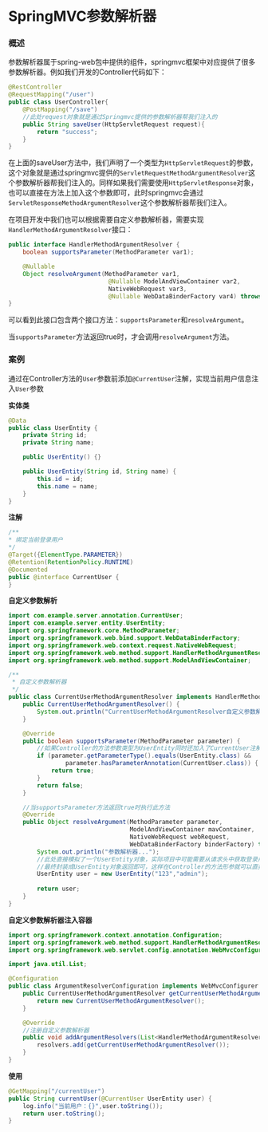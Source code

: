 # SpringMVC参数解析器

### 概述

参数解析器属于spring-web包中提供的组件，springmvc框架中对应提供了很多参数解析器。例如我们开发的Controller代码如下：

~~~java
@RestController
@RequestMapping("/user")
public class UserController{
    @PostMapping("/save")
    //此处request对象就是通过Springmvc提供的参数解析器帮我们注入的
    public String saveUser(HttpServletRequest request){
        return "success";
    }
}
~~~

在上面的saveUser方法中，我们声明了一个类型为`HttpServletRequest`的参数，这个对象就是通过springmvc提供的`ServletRequestMethodArgumentResolver`这个参数解析器帮我们注入的。同样如果我们需要使用`HttpServletResponse`对象，也可以直接在方法上加入这个参数即可，此时springmvc会通过`ServletResponseMethodArgumentResolver`这个参数解析器帮我们注入。



在项目开发中我们也可以根据需要自定义参数解析器，需要实现`HandlerMethodArgumentResolver`接口：

~~~java
public interface HandlerMethodArgumentResolver {
    boolean supportsParameter(MethodParameter var1);

    @Nullable
    Object resolveArgument(MethodParameter var1, 
                            @Nullable ModelAndViewContainer var2, 
                            NativeWebRequest var3, 
                            @Nullable WebDataBinderFactory var4) throws Exception;
}
~~~

可以看到此接口包含两个接口方法：`supportsParameter`和`resolveArgument`。

当`supportsParameter`方法返回true时，才会调用`resolveArgument`方法。

### 案例

通过在Controller方法的`User`参数前添加`@CurrentUser`注解，实现当前用户信息注入`User`参数

**实体类**

```java
@Data
public class UserEntity {
    private String id;
    private String name;

    public UserEntity() {}

    public UserEntity(String id, String name) {
        this.id = id;
        this.name = name;
    }
}
```

**注解**

```java
/**
* 绑定当前登录用户
*/
@Target({ElementType.PARAMETER})
@Retention(RetentionPolicy.RUNTIME)
@Documented
public @interface CurrentUser {
}
```

**自定义参数解析**

```java
import com.example.server.annotation.CurrentUser;
import com.example.server.entity.UserEntity;
import org.springframework.core.MethodParameter;
import org.springframework.web.bind.support.WebDataBinderFactory;
import org.springframework.web.context.request.NativeWebRequest;
import org.springframework.web.method.support.HandlerMethodArgumentResolver;
import org.springframework.web.method.support.ModelAndViewContainer;

/**
 * 自定义参数解析器
 */
public class CurrentUserMethodArgumentResolver implements HandlerMethodArgumentResolver {
    public CurrentUserMethodArgumentResolver() {
        System.out.println("CurrentUserMethodArgumentResolver自定义参数解析器初始化...");
    }

    @Override
    public boolean supportsParameter(MethodParameter parameter) {
        //如果Controller的方法参数类型为UserEntity同时还加入了CurrentUser注解，则返回true
        if (parameter.getParameterType().equals(UserEntity.class) &&
                parameter.hasParameterAnnotation(CurrentUser.class)) {
            return true;
        }
        return false;
    }

    //当supportsParameter方法返回true时执行此方法
    @Override
    public Object resolveArgument(MethodParameter parameter, 
                                  ModelAndViewContainer mavContainer,
                                  NativeWebRequest webRequest, 
                                  WebDataBinderFactory binderFactory) throws Exception {
        System.out.println("参数解析器...");
        //此处直接模拟了一个UserEntity对象，实际项目中可能需要从请求头中获取登录用户的令牌然后进行解析，
        //最终封装成UserEntity对象返回即可，这样在Controller的方法形参就可以直接引用到User对象了
        UserEntity user = new UserEntity("123","admin");
        
        return user;
    }
}
```

**自定义参数解析器注入容器**

```java
import org.springframework.context.annotation.Configuration;
import org.springframework.web.method.support.HandlerMethodArgumentResolver;
import org.springframework.web.servlet.config.annotation.WebMvcConfigurer;

import java.util.List;

@Configuration
public class ArgumentResolverConfiguration implements WebMvcConfigurer {
    public CurrentUserMethodArgumentResolver getCurrentUserMethodArgumentResolver(){
        return new CurrentUserMethodArgumentResolver();
    }

    @Override
    //注册自定义参数解析器
    public void addArgumentResolvers(List<HandlerMethodArgumentResolver> resolvers) {
        resolvers.add(getCurrentUserMethodArgumentResolver());
    }
}
```

**使用**

```java
@GetMapping("/currentUser")
public String currentUser(@CurrentUser UserEntity user) {
    log.info("当前用户：{}",user.toString());
    return user.toString();
}
```

